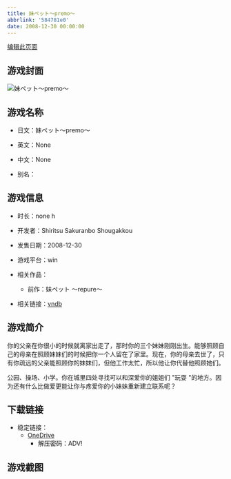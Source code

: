 ```yaml
---
title: 妹ペット～premo～
abbrlink: '584781e0'
date: 2008-12-30 00:00:00
---
```

[编辑此页面](https://github.com/ACG-3/ADV3-source/blob/main/source/_posts/games/%E5%A6%B9%E3%83%9A%E3%83%83%E3%83%88%EF%BD%9Epremo%EF%BD%9E.md)

## 游戏封面

![妹ペット～premo～](https://pan.timero.xyz/onedrive/img_lib_001/%E5%A6%B9%E3%83%9A%E3%83%83%E3%83%88%EF%BD%9Epremo%EF%BD%9E_cover.avif)


## 游戏名称

- 日文：妹ペット～premo～
- 英文：None
- 中文：None

- 别名：


## 游戏信息

- 时长：none h
- 开发者：Shiritsu Sakuranbo Shougakkou
- 发售日期：2008-12-30
- 游戏平台：win
- 相关作品：
   - 前作：妹ペット ～repure～

- 相关链接：[vndb](https://vndb.org/v3094)


## 游戏简介

你的父亲在你很小的时候就离家出走了，那时你的三个妹妹刚刚出生。能够照顾自己的母亲在照顾妹妹们的时候把你一个人留在了家里。现在，你的母亲去世了，只有你疏远的父亲能照顾你的妹妹们，但他工作太忙，所以他让你代替他照顾她们。

公园、操场、小学。你在城里四处寻找可以和深爱你的姐姐们 "玩耍 "的地方。因为还有什么比做爱更能让你与疼爱你的小妹妹重新建立联系呢？


## 下载链接

- 稳定链接：
    - [OneDrive](https://pan.timero.xyz/onedrive/adv_lib_001/%E5%A6%B9%E3%83%9A%E3%83%83%E3%83%88%EF%BD%9Epremo%EF%BD%9E)
        - 解压密码：ADV!



## 游戏截图


